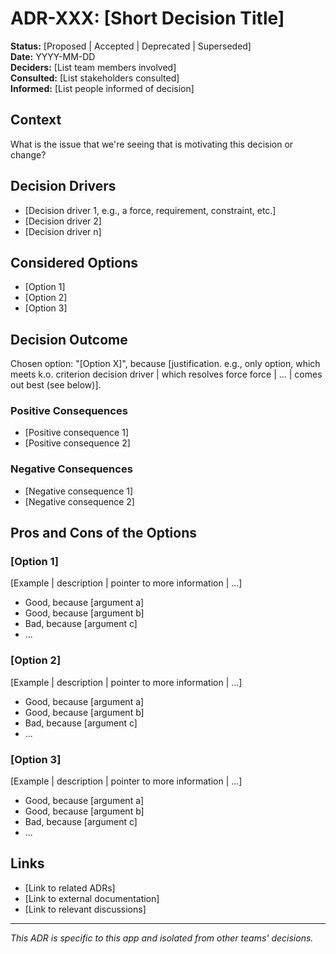 # ADR-XXX: [Short Decision Title]

**Status:** [Proposed | Accepted | Deprecated | Superseded]  
**Date:** YYYY-MM-DD  
**Deciders:** [List team members involved]  
**Consulted:** [List stakeholders consulted]  
**Informed:** [List people informed of decision]

## Context

What is the issue that we're seeing that is motivating this decision or change?

## Decision Drivers

* [Decision driver 1, e.g., a force, requirement, constraint, etc.]
* [Decision driver 2]
* [Decision driver n]

## Considered Options

* [Option 1]
* [Option 2]
* [Option 3]

## Decision Outcome

Chosen option: "[Option X]", because [justification. e.g., only option, which meets k.o. criterion decision driver | which resolves force force | ... | comes out best (see below)].

### Positive Consequences

* [Positive consequence 1]
* [Positive consequence 2]

### Negative Consequences

* [Negative consequence 1]
* [Negative consequence 2]

## Pros and Cons of the Options

### [Option 1]

[Example | description | pointer to more information | ...]

* Good, because [argument a]
* Good, because [argument b]
* Bad, because [argument c]
* ...

### [Option 2]

[Example | description | pointer to more information | ...]

* Good, because [argument a]
* Good, because [argument b]
* Bad, because [argument c]
* ...

### [Option 3]

[Example | description | pointer to more information | ...]

* Good, because [argument a]
* Good, because [argument b]
* Bad, because [argument c]
* ...

## Links

* [Link to related ADRs]
* [Link to external documentation]
* [Link to relevant discussions]

---

*This ADR is specific to this app and isolated from other teams' decisions.*